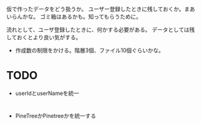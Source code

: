 仮で作ったデータをどう扱うか。
ユーザー登録したときに残しておくか。まあいらんかな。
ゴミ箱はあるかも。知ってもらうために。

流れとして、ユーザ登録したときに、何かする必要がある。
データとしては残しておくとより良い気がする。

- 作成数の制限をかける。階層3個、ファイル10個ぐらいかな。


# TODO
- userIdとuserNameを統一

#
- PineTreeかPinetreeかを統一する

